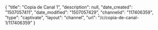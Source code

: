 {
    "title": "Copia de Canal 1",
    "description": null,
    "date_created": "1507057411",
    "date_modified": "1507057429",
    "channelid": "117406359",
    "type": "captivate",
    "layout": "channel",
    "url": "\/c\/copia-de-canal-1\/117406359"
}